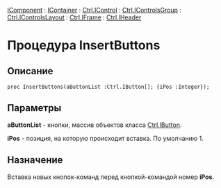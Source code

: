 ﻿---
Link: .Ctrl.IHeader.@InsertButtons
---

[IComponent](topic:Com.Custom.ComClasses.IComponent.Default) :
[IContainer](topic:Com.Custom.ComClasses.IContainer.Default) :
[Ctrl.IControl](topic:Com.Custom.ComClasses.Ctrl.IControl.Default) :
[Ctrl.IControlsGroup](topic:Com.Custom.ComClasses.Ctrl.IControlsGroup.Default) :
[Ctrl.IControlsLayout](topic:Com.Custom.ComClasses.Ctrl.IControlsLayout.Default) :
[Ctrl.IFrame](topic:Com.Custom.ComClasses.Ctrl.IFrame.Default) :
[Ctrl.IHeader](Default)

# Процедура InsertButtons

## Описание

    proc InsertButtons(aButtonList :Ctrl.IButton[]; {iPos :Integer});

## Параметры

**aButtonList** - кнопки, массив объектов класса [Ctrl.IButton](topic:.Custom.ComClasses.Ctrl.IButton.Default).

**iPos** - позиция, на которую происходит вставка. По умолчанию 1.

## Назначение

Вставка новых кнопок-команд перед кнопкой-командой номер **iPos**.